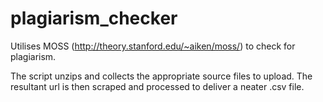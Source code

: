 ﻿# plagiarism_checker

Utilises MOSS (http://theory.stanford.edu/~aiken/moss/) to check for plagiarism. 

The script unzips and collects the appropriate source files to upload.
The resultant url is then scraped and processed to deliver a neater .csv file.
